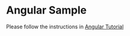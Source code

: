 # Angular Sample

Please follow the instructions in [Angular Tutorial](https://angular.io/tutorial)
